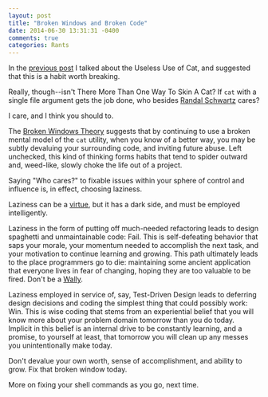 ```yaml
---
layout: post
title: "Broken Windows and Broken Code"
date: 2014-06-30 13:31:31 -0400
comments: true
categories: Rants
---
```

In the [previous post][LastTime] I talked about the Useless Use of Cat, and suggested that this is a habit worth breaking.

Really, though--isn't There More Than One Way To Skin A Cat? If `cat` with a single file argument gets the job done, who besides [Randal Schwartz][PerlGuy] cares?

I care, and I think you should to.

<!-- more -->

The [Broken Windows Theory][BrokenWindows] suggests that by continuing to use a broken mental model of the `cat` utility, when you know of a better way, you may be subtly devaluing your surrounding code, and inviting future abuse. Left unchecked, this kind of thinking forms habits that tend to spider outward and, weed-like, slowly choke the life out of a project.

Saying "Who cares?" to fixable issues within your sphere of control and influence is, in effect, choosing laziness.

Laziness can be a [virtue][LarryWallVirtues], but it has a dark side, and must be employed intelligently.

Laziness in the form of putting off much-needed refactoring leads to design spaghetti and unmaintainable code: Fail. <i class="fa fa-thumbs-down"></i> This is self-defeating behavior that saps your morale, your momentum needed to accomplish the next task, and your motivation to continue learning and growing. This path ultimately leads to the place programmers go to die: maintaining some ancient application that everyone lives in fear of changing, hoping they are too valuable to be fired. Don't be a [Wally][DilbertWally].

Laziness employed in service of, say, Test-Driven Design leads to deferring design decisions and coding the simplest thing that could possibly work: Win. <i class="fa fa-thumbs-up"></i> This is wise coding that stems from an experiential belief that you will know more about your problem domain tomorrow than you do today. Implicit in this belief is an internal drive to be constantly learning, and a promise, to yourself at least, that tomorrow you will clean up any messes you unintentionally make today.

Don't devalue your own worth, sense of accomplishment, and ability to grow. Fix that broken window today.

More on fixing your shell commands as you go, next time.

[LastTime]: /blog/2014/06/27/curious-case-of-the-disappearing-cats/ "Curious Case of the Disappearing Cats"
[PerlGuy]: http://www.smallo.ruhr.de/award.html
[BrokenWindows]: http://en.wikipedia.org/wiki/Broken_windows_theory
[LarryWallVirtues]: http://threevirtues.com/
[DilbertWally]: http://en.wikipedia.org/wiki/Wally_(Dilbert)
